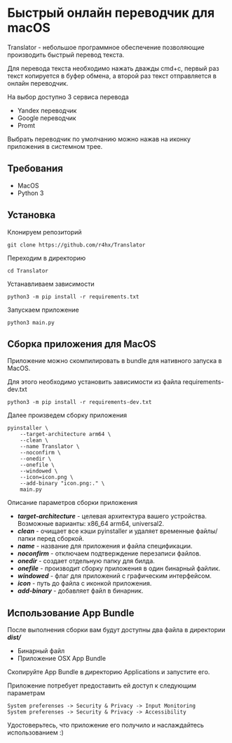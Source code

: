 # Быстрый онлайн переводчик для macOS

Translator - небольшое программное обеспечение позволяющие производить быстрый перевод текста.

Для перевода текста необходимо нажать дважды cmd+c, первый раз текст копируется в буфер обмена, а второй раз текст отправляется в онлайн переводчик.

На выбор доступно 3 сервиса перевода

* Yandex переводчик
* Google переводчик
* Promt

Выбрать переводчик по умолчанию можно нажав на иконку приложения в системном трее.

## Требования

* MacOS
* Python 3

## Установка

Клонируем репозиторий

```shell
git clone https://github.com/r4hx/Translator
```

Переходим в директорию

```shell
cd Translator
```

Устанавливаем зависимости

```shell
python3 -m pip install -r requirements.txt
```

Запускаем приложение

```shell
python3 main.py
```

## Сборка приложения для MacOS

Приложение можно скомпилировать в bundle для нативного запуска в MacOS.

Для этого необходимо установить зависимости из файла requirements-dev.txt

```shell
python3 -m pip install -r requirements-dev.txt
```

Далее произведем сборку приложения

```shell
pyinstaller \
    --target-architecture arm64 \
    --clean \
    --name Translator \
    --noconfirm \
    --onedir \
    --onefile \
    --windowed \
    --icon=icon.png \
    --add-binary "icon.png:." \
    main.py
```

Описание параметров сборки приложения

* ***target-architecture*** - целевая архитектура вашего устройства. Возможные варианты: x86_64 arm64, universal2.
* ***clean*** - очищает все кэши pyinstaller и удаляет временные файлы/папки перед сборкой.
* ***name*** - название для приложения и файла спецификации.
* ***noconfirm*** - отключаем подтверждение перезаписи файлов.
* ***onedir*** - создает отдельную папку для билда.
* ***onefile*** - производит сборку приложения в один бинарный файлик.
* ***windowed*** - флаг для приложений с графическим интерфейсом.
* ***icon*** - путь до файла с иконкой приложения.
* ***add-binary*** - добавляет файл в бинарник.

## Использование App Bundle

После выполнения сборки вам будут доступны два файла в директории ***dist/***

* Бинарный файл
* Приложение OSX App Bundle

Скопируйте App Bundle в директорию Applications и запустите его.

Приложение потребует предоставить ей доступ к следующим параметрам

```
System preferenses -> Security & Privacy -> Input Monitoring
System preferenses -> Security & Privacy -> Accessibility
```

Удостоверьтесь, что приложение его получило и наслаждайтесь использованием :)

